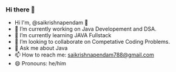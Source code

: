 ### Hi there 👋

- Hi I'm, @saikrishnapendam 👋
- 🔭 I’m currently working on Java Developement and DSA.
- 🌱 I’m currently learning JAVA Fullstack
- 👯 I’m looking to collaborate on Competative Coding Problems.
- 💬 Ask me about Java 
- 📫 How to reach me: saikrishnapendam788@gmail.com
- 😄 Pronouns: he/him
